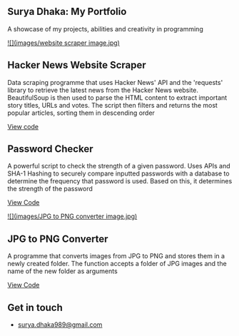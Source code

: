   

Surya Dhaka: My Portfolio
-------------------------

A showcase of my projects, abilities and creativity in programming

[![](images/website scraper image.jpg)](#)

Hacker News Website Scraper
---------------------------

Data scraping programme that uses Hacker News' API and the 'requests' library to retrieve the latest news from the Hacker News website. BeautifulSoup is then used to parse the HTML content to extract important story titles, URLs and votes. The script then filters and returns the most popular articles, sorting them in descending order

[View code](https://github.com/Surya-Dhaka/suryadhaka.github.io/blob/main/JPGtoPNGconverter.py)

Password Checker
----------------

A powerful script to check the strength of a given password. Uses APIs and SHA-1 Hashing to securely compare inputted passwords with a database to determine the frequency that password is used. Based on this, it determines the strength of the password

[View Code](/Users/suryadhaka/Documents/password_checker.py)

[![](images/JPG to PNG converter image.jpg)](#)

JPG to PNG Converter
--------------------

A programme that converts images from JPG to PNG and stores them in a newly created folder. The function accepts a folder of JPG images and the name of the new folder as arguments

[View Code](/Users/suryadhaka/Documents/JPGtoPNGconverter.py)

Get in touch
------------

*   [surya.dhaka989@gmail.com](#)
